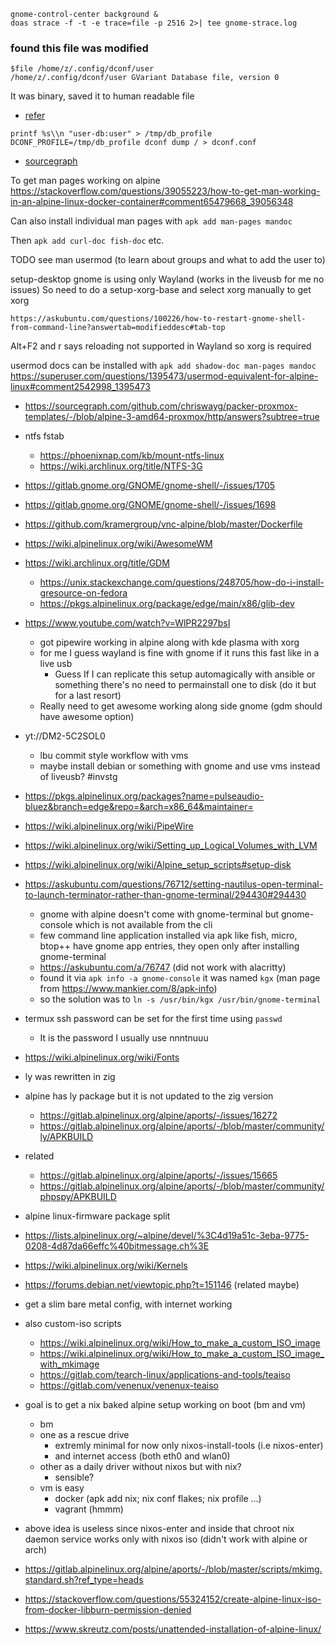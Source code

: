 ```shell
gnome-control-center background &
doas strace -f -t -e trace=file -p 2516 2>| tee gnome-strace.log
```

### found this file was modified

```shell
$file /home/z/.config/dconf/user
/home/z/.config/dconf/user GVariant Database file, version 0
```

It was binary, saved it to human readable file
- [refer](https://unix.stackexchange.com/questions/199836/how-can-i-view-the-content-of-a-backup-of-the-dconf-database-file)
```shell
printf %s\\n "user-db:user" > /tmp/db_profile
DCONF_PROFILE=/tmp/db_profile dconf dump / > dconf.conf
```
- [sourcegraph](https://sourcegraph.com/search?q=context%3Aglobal+color-scheme%3D%27prefer-dark%27&patternType=standard&sm=1&groupBy=repo)

To get man pages working on alpine
https://stackoverflow.com/questions/39055223/how-to-get-man-working-in-an-alpine-linux-docker-container#comment65479668_39056348

Can also install individual man pages with `apk add man-pages mandoc`

Then `apk add curl-doc fish-doc` etc.

TODO see man usermod (to learn about groups and what to add the user to)

setup-desktop gnome is using only Wayland (works in the liveusb for me no issues)
So need to do a setup-xorg-base and select xorg manually to get xorg

`https://askubuntu.com/questions/100226/how-to-restart-gnome-shell-from-command-line?answertab=modifieddesc#tab-top`

Alt+F2 and r says reloading not supported in Wayland so xorg is required

usermod docs can be installed with `apk add shadow-doc man-pages mandoc`
https://superuser.com/questions/1395473/usermod-equivalent-for-alpine-linux#comment2542998_1395473

- https://sourcegraph.com/github.com/chriswayg/packer-proxmox-templates/-/blob/alpine-3-amd64-proxmox/http/answers?subtree=true
- ntfs fstab
	- https://phoenixnap.com/kb/mount-ntfs-linux
	- https://wiki.archlinux.org/title/NTFS-3G
- https://gitlab.gnome.org/GNOME/gnome-shell/-/issues/1705
- https://gitlab.gnome.org/GNOME/gnome-shell/-/issues/1698
- https://github.com/kramergroup/vnc-alpine/blob/master/Dockerfile
- https://wiki.alpinelinux.org/wiki/AwesomeWM
- https://wiki.archlinux.org/title/GDM
	- https://unix.stackexchange.com/questions/248705/how-do-i-install-gresource-on-fedora
	- https://pkgs.alpinelinux.org/package/edge/main/x86/glib-dev

- https://www.youtube.com/watch?v=WlPR2297bsI
	- got pipewire working in alpine along with kde plasma with xorg
	- for me I guess wayland is fine with gnome if it runs this fast like in a live usb
		- Guess If I can replicate this setup automagically with ansible or something
		  there's no need to permainstall one to disk (do it but for a last resort)
	- Really need to get awesome working along side gnome (gdm should have awesome option)
- yt://DM2-5C2SOL0
	- lbu commit style workflow with vms
	- maybe install debian or something with gnome and use vms instead of liveusb? #invstg
- https://pkgs.alpinelinux.org/packages?name=pulseaudio-bluez&branch=edge&repo=&arch=x86_64&maintainer=
- https://wiki.alpinelinux.org/wiki/PipeWire
- https://wiki.alpinelinux.org/wiki/Setting_up_Logical_Volumes_with_LVM
- https://wiki.alpinelinux.org/wiki/Alpine_setup_scripts#setup-disk

- https://askubuntu.com/questions/76712/setting-nautilus-open-terminal-to-launch-terminator-rather-than-gnome-terminal/294430#294430
	- gnome with alpine doesn't come with gnome-terminal but gnome-console which is not available from the cli
	- few command line application installed via apk like fish, micro, btop++ have gnome app entries, they open only after installing gnome-terminal
	- https://askubuntu.com/a/76747 (did not work with alacritty)
	- found it via `apk info -a gnome-console` it was named `kgx` (man page from https://www.mankier.com/8/apk-info)
	- so the solution was to `ln -s /usr/bin/kgx /usr/bin/gnome-terminal`

- termux ssh password can be set for the first time using `passwd`
	- It is the password I usually use nnntnuuu
- https://wiki.alpinelinux.org/wiki/Fonts

- ly was rewritten in zig
- alpine has ly package but it is not updated to the zig version
    - https://gitlab.alpinelinux.org/alpine/aports/-/issues/16272
    - https://gitlab.alpinelinux.org/alpine/aports/-/blob/master/community/ly/APKBUILD
- related
    - https://gitlab.alpinelinux.org/alpine/aports/-/issues/15665
    - https://gitlab.alpinelinux.org/alpine/aports/-/blob/master/community/phpspy/APKBUILD

- alpine linux-firmware package split
- https://lists.alpinelinux.org/~alpine/devel/%3C4d19a51c-3eba-9775-0208-4d87da66effc%40bitmessage.ch%3E
- https://wiki.alpinelinux.org/wiki/Kernels
- https://forums.debian.net/viewtopic.php?t=151146 (related maybe)
- get a slim bare metal config, with internet working

- also custom-iso scripts
    - https://wiki.alpinelinux.org/wiki/How_to_make_a_custom_ISO_image
    - https://wiki.alpinelinux.org/wiki/How_to_make_a_custom_ISO_image_with_mkimage
    - https://gitlab.com/tearch-linux/applications-and-tools/teaiso
    - https://gitlab.com/venenux/venenux-teaiso
- goal is to get a nix baked alpine setup working on boot (bm and vm)
    - bm
    - one as a rescue drive
        - extremly minimal for now only nixos-install-tools (i.e nixos-enter)
        - and internet access (both eth0 and wlan0)
    - other as a daily driver without nixos but with nix?
        - sensible?
    - vm is easy
        - docker (apk add nix; nix conf flakes; nix profile ...)
        - vagrant (hmmm)
- above idea is useless since nixos-enter and inside that chroot 
  nix daemon service works only with nixos iso (didn't work with alpine or arch)
- https://gitlab.alpinelinux.org/alpine/aports/-/blob/master/scripts/mkimg.standard.sh?ref_type=heads
- https://stackoverflow.com/questions/55324152/create-alpine-linux-iso-from-docker-libburn-permission-denied
- https://www.skreutz.com/posts/unattended-installation-of-alpine-linux/
